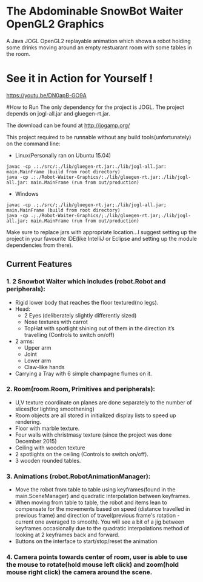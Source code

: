 # The Abdominable SnowBot Waiter OpenGL2 Graphics
A Java JOGL OpenGL2 replayable animation which shows a robot holding some drinks moving around an
empty restuarant room with some tables in the room.

# See it in Action for Yourself !
https://youtu.be/DN0apB-GO9A

#How to Run
The only dependency for the project is JOGL. The project depends on jogl-all.jar and gluegen-rt.jar.

The download can be found at http://jogamp.org/

This project required to be runnable without any build tools(unfortunately) on the command line: 

- Linux(Personally ran on Ubuntu 15.04)
```
javac -cp .:./src/:./lib/gluegen-rt.jar:./lib/jogl-all.jar: main.MainFrame (build from root directory)
java -cp .:./Robot-Waiter-Graphics/:./lib/gluegen-rt.jar:./lib/jogl-all.jar: main.MainFrame (run from out/production)
```
- Windows
```
javac -cp .;./src/;./lib/gluegen-rt.jar;./lib/jogl-all.jar; main.MainFrame (build from root directory)
java -cp .;./Robot-Waiter-Graphics/;./lib/gluegen-rt.jar;./lib/jogl-all.jar; main.MainFrame (run from out/production)
```
Make sure to replace jars with appropriate location...I suggest setting up the project in your 
favourite IDE(like IntelliJ or Eclipse and setting up the module dependencies from there).

## Current Features
### 1. 2 Snowbot Waiter which includes (robot.Robot and peripherals):
  -	Rigid lower body that reaches the floor textured(no legs).
  -	Head:
    *	2 Eyes (deliberately slightly differently sized)
    * Nose textures with carrot
    * TopHat with spotlight shining out of them in the direction it’s travelling (Controls to switch on/off)
  -	2 arms:
    *	Upper arm
    * Joint
    *	Lower arm
    *	Claw-like hands
  -	Carrying a Tray with 6 simple champagne flumes on it.

### 2. Room(room.Room, Primitives and peripherals):
  - U,V texture coordinate on planes are done separately to the number of slices(for lighting smoothening)
  - Room objects are all stored in initialized display lists to speed up rendering.
  -	Floor with marble texture.
  -	Four walls with christmasy texture (since the project was done December 2015)
  -	Ceiling with wooden texture
  -	2 spotlights on the ceiling (Controls to switch on/off).
  -	3 wooden rounded tables.

### 3. Animations (robot.RobotAnimationManager):
  -	Move the robot from table to table using keyframes(found in the main.SceneManager) and quadratic interpolation between
  keyframes.
  -	When moving from table to table, the robot and items lean to compensate for the movements based on speed
  (distance travelled in previous frame) and direction of travel(previous frame's rotation - current one averaged to smooth).
  You will see a bit of a jig between keyframes occasionally due to the quadratic interpolations method of looking at 
  2 keyframes back and forward.
  -	Buttons on the interface to start/stop/reset the animation

### 4. Camera points towards center of room, user is able to use the mouse to rotate(hold mouse left click) and zoom(hold mouse right click) the camera around the scene.
